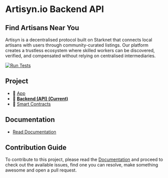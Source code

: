 # Artisyn.io Backend API

## Find Artisans Near You

Artisyn is a decentralised protocol built on Starknet that connects local artisans with users through community-curated listings. Our platform creates a trustless ecosystem where skilled workers can be discovered, verified, and compensated without relying on centralised intermediaries.

[![Run Tests](https://github.com/toneflix/artisyn-api/actions/workflows/test.yml/badge.svg)](https://github.com/toneflix/artisyn-api/actions/workflows/test.yml)

## Project

- 📱 [App](https://github.com/toneflix/artisyn.io)
- 📡 **[Backend (API) (Current)](https://github.com/toneflix/artisyn-api)**
- 📝 [Smart Contracts](https://github.com/toneflix/artisyn-contracts)

## Documentation
- [Read Documentation](specs)

## Contribution Guide

To contribute to this project, please read the [Documentation](specs) and proceed to check out the available issues, find one you can resolve, make something awesome and open a pull request.
